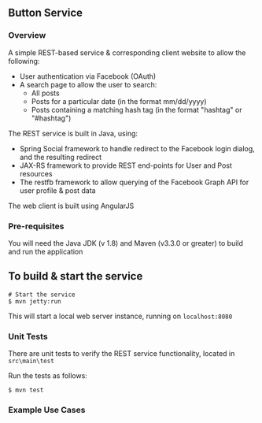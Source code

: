## Button Service

### Overview

A simple REST-based service & corresponding client website to allow the following:

* User authentication via Facebook (OAuth)
* A search page to allow the user to search:
   * All posts
   * Posts for a particular date (in the format mm/dd/yyyy)
   * Posts containing a matching hash tag (in the format "hashtag" or "#hashtag")
   
The REST service is built in Java, using:
* Spring Social framework to handle redirect to the Facebook login dialog, and the resulting redirect
* JAX-RS framework to provide REST end-points for User and Post resources
* The restfb framework to allow querying of the Facebook Graph API for user profile & post data

The web client is built using AngularJS

### Pre-requisites 

You will need the Java JDK (v 1.8) and Maven (v3.3.0 or greater) to build and run the application

## To build & start the service

```
# Start the service
$ mvn jetty:run
```
This will start a local web server instance, running on ``localhost:8080``

### Unit Tests

There are unit tests to verify the REST service functionality, located in ``src\main\test``

Run the tests as follows:

```
$ mvn test
```

### Example Use Cases







